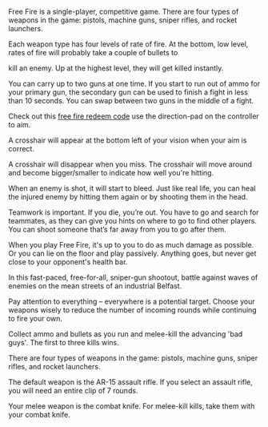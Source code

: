 <p>Free Fire is a single-player, competitive game. There are four types of weapons in the game: pistols, machine guns, sniper rifles, and rocket launchers.</p>
<p>Each weapon type has four levels of rate of fire. At the bottom, low level, rates of fire will probably take a couple of bullets to</p>
<p>kill an enemy. Up at the highest level, they will get killed instantly.</p>
<p>You can carry up to two guns at one time. If you start to run out of ammo for your primary gun, the secondary gun can be used to finish a fight in less than 10 seconds. You can swap between two guns in the middle of a fight.</p>
<p>Check out this <a href="https://www.cashlootera.com/free-fire-redeem-codes/">free fire redeem code</a> use the direction-pad on the controller to aim.</p>
<p>A crosshair will appear at the bottom left of your vision when your aim is correct.</p>
<p>A crosshair will disappear when you miss. The crosshair will move around and become bigger/smaller to indicate how well you're hitting.</p>
<p>When an enemy is shot, it will start to bleed. Just like real life, you can heal the injured enemy by hitting them again or by shooting them in the head.</p>
<p>Teamwork is important. If you die, you&rsquo;re out. You have to go and search for teammates, as they can give you hints on where to go to find other players. You can shoot someone that&rsquo;s far away from you to go after them.</p>
<p>When you play Free Fire, it's up to you to do as much damage as possible. Or you can lie on the floor and play passively. Anything goes, but never get close to your opponent's health bar.</p>
<p>In this fast-paced, free-for-all, sniper-gun shootout, battle against waves of enemies on the mean streets of an industrial Belfast.</p>
<p>Pay attention to everything &ndash; everywhere is a potential target. Choose your weapons wisely to reduce the number of incoming rounds while continuing to fire your own.</p>
<p>Collect ammo and bullets as you run and melee-kill the advancing 'bad guys'. The first to three kills wins.</p>
<p>There are four types of weapons in the game: pistols, machine guns, sniper rifles, and rocket launchers.</p>
<p>The default weapon is the AR-15 assault rifle. If you select an assault rifle, you will need an entire clip of 7 rounds.</p>
<p>Your melee weapon is the combat knife. For melee-kill kills, take them with your combat knife.</p>
